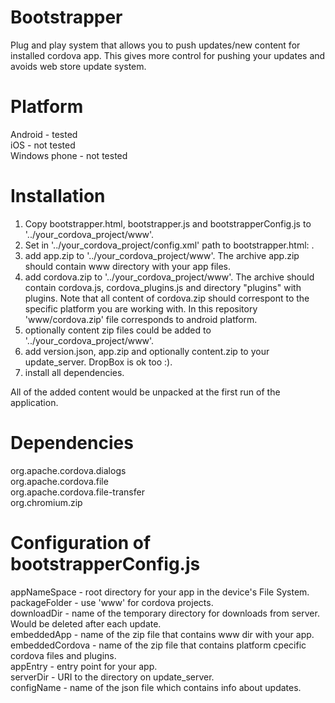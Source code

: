 Bootstrapper
============
Plug and play system that allows you to push updates/new content for installed cordova app. This gives more control for pushing your updates and avoids web store update system.


Platform
============
Android       - tested   
iOS           - not tested   
Windows phone - not tested   
 

Installation
============
1. Copy bootstrapper.html, bootstrapper.js and bootstrapperConfig.js to '../your_cordova_project/www'.
2. Set in '../your_cordova_project/config.xml' path to bootstrapper.html: <content src="bootstrapper.html" />.
3. add app.zip to '../your_cordova_project/www'. The archive app.zip should contain www directory with your app files.
4. add cordova.zip to '../your_cordova_project/www'. The archive should contain cordova.js, cordova_plugins.js and directory "plugins" with plugins. Note that all content of cordova.zip should correspont to the specific platform you are working with. In this repository 'www/cordova.zip' file corresponds to android platform.
5. optionally content zip files could be added to '../your_cordova_project/www'. 
6. add version.json, app.zip and optionally content.zip to your update_server. DropBox is ok too :).
7. install all dependencies.

All of the added content would be unpacked at the first run of the application.


Dependencies
============
org.apache.cordova.dialogs   
org.apache.cordova.file   
org.apache.cordova.file-transfer   
org.chromium.zip   


Configuration of bootstrapperConfig.js
============
appNameSpace - root directory for your app in the device's File System.   
packageFolder - use 'www' for cordova projects.   
downloadDir - name of the temporary directory for downloads from server. Would be deleted after each update.   
embeddedApp - name of the zip file that contains www dir with your app.    
embeddedCordova - name of the zip file that contains platform cpecific cordova files and plugins.   
appEntry - entry point for your app.   
serverDir - URI to the directory on update_server.    
configName - name of the json file which contains info about updates.
